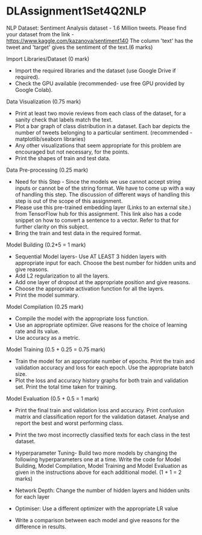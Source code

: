 # DLAssignment1Set4Q2NLP
NLP Dataset: Sentiment Analysis dataset - 1.6 Million tweets. Please find your dataset from the link - https://www.kaggle.com/kazanova/sentiment140
The column 'text' has the tweet and 'target' gives the sentiment of the text.(6 marks)

Import Libraries/Dataset (0 mark)
* Import the required libraries and the dataset (use Google Drive if required).
* Check the GPU available (recommended- use free GPU provided by Google Colab).

Data Visualization (0.75 mark)
* Print at least two movie reviews from each class of the dataset, for a sanity check that labels match the text.
* Plot a bar graph of class distribution in a dataset. Each bar depicts the number of tweets belonging to a particular sentiment. (recommended - matplotlib/seaborn libraries)
* Any other visualizations that seem appropriate for this problem are encouraged but not necessary, for the points.
* Print the shapes of train and test data.

Data Pre-processing (0.25 mark)

* Need for this Step - Since the models we use cannot accept string inputs or cannot be of the string format. We have to come up with a way of handling this step. The discussion 
of different ways of handling this step is out of the scope of this assignment.
* Please use this pre-trained embedding layer (Links to an external site.) from TensorFlow hub for this assignment. This link also has a code snippet on how to convert a sentence to a vector. Refer to that for further clarity on this subject.
* Bring the train and test data in the required format.

Model Building (0.2*5 = 1 mark)
* Sequential Model layers- Use AT LEAST 3 hidden layers with appropriate input for each. Choose the best number for hidden units and give reasons.
* Add L2 regularization to all the layers.
* Add one layer of dropout at the appropriate position and give reasons.
* Choose the appropriate activation function for all the layers.
* Print the model summary.
 

Model Compilation (0.25 mark)
* Compile the model with the appropriate loss function.
* Use an appropriate optimizer. Give reasons for the choice of learning rate and its value.
* Use accuracy as a metric.

Model Training (0.5 + 0.25 = 0.75 mark)
* Train the model for an appropriate number of epochs. Print the train and validation accuracy and loss for each epoch. Use the appropriate batch size.
* Plot the loss and accuracy history graphs for both train and validation set. Print the total time taken for training.

Model Evaluation (0.5 + 0.5 = 1 mark)
* Print the final train and validation loss and accuracy. Print confusion matrix and classification report for the validation dataset. Analyse and report the best and worst 
performing class.
* Print the two most incorrectly classified texts for each class in the test dataset.

* Hyperparameter Tuning- Build two more models by changing the following hyperparameters one at a time. Write the code for Model Building, Model Compilation, Model Training and 
Model Evaluation as given in the instructions above for each additional model. (1 + 1 = 2 marks)
* Network Depth: Change the number of hidden layers and hidden units for each layer
* Optimiser: Use a different optimizer with the appropriate LR value

* Write a comparison between each model and give reasons for the difference in results.
